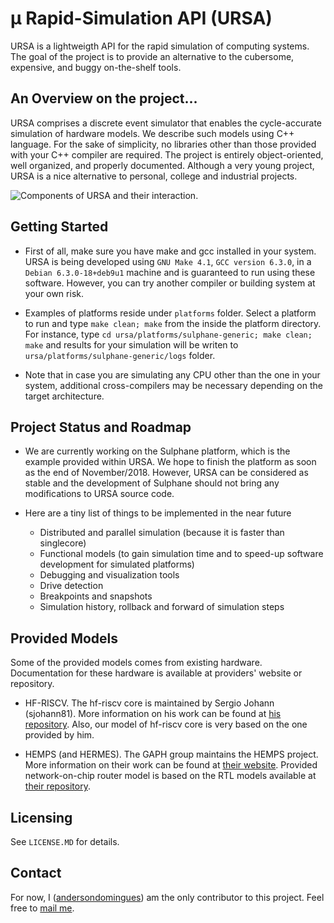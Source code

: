 # &#181; Rapid-Simulation API (URSA)

URSA is a lightweigth API for the rapid simulation of computing systems. The goal of the project is to provide an alternative to the cubersome, expensive, and buggy on-the-shelf tools. 

## An Overview on the project...

URSA comprises a discrete event simulator that enables the cycle-accurate simulation of hardware models. We describe such models using C++ language. For the sake of simplicity, no libraries other than those provided with your C++ compiler are required. The project is entirely object-oriented, well organized, and properly documented. Although a very young project, URSA is a nice alternative to personal, college and industrial projects.

![Components of URSA and their interaction.](https://raw.githubusercontent.com/andersondomingues/ursa/stable/docs/URSA.png?raw=true)

## Getting Started

- First of all, make sure you have make and gcc installed in your system. URSA is being developed using ``GNU Make 4.1``, ``GCC version 6.3.0``,  in a ``Debian 6.3.0-18+deb9u1`` machine and is guaranteed to run using these software. However, you can try another compiler or building system at your own risk. 

- Examples of platforms reside under ``platforms`` folder. Select a platform to run and type ``make clean; make`` from the inside the platform directory. For instance, type ``cd ursa/platforms/sulphane-generic; make clean; make`` and results for your simulation will be writen to ``ursa/platforms/sulphane-generic/logs`` folder.

- Note that in case you are simulating any CPU other than the one in your system, additional cross-compilers may be necessary depending on the target architecture.

## Project Status and Roadmap

- We are currently working on the Sulphane platform, which is the example provided within URSA. We hope to finish the platform as soon as the end of November/2018. However, URSA can be considered as stable and the development of Sulphane should not bring any modifications to URSA source code.

- Here are a tiny list of things to be implemented in the near future
    - Distributed and parallel simulation (because it is faster than singlecore)
    - Functional models (to gain simulation time and to speed-up software development for simulated platforms)
    - Debugging and visualization tools 
    - Drive detection
    - Breakpoints and snapshots
    - Simulation history, rollback and forward of simulation steps

## Provided Models

Some of the provided models comes from existing hardware. Documentation for these hardware is available at providers' website or repository. 

- HF-RISCV. The hf-riscv core is maintained by Sergio Johann (sjohann81). More information on his work can be found at [his repository](https://github.com/sjohann81). Also, our model of hf-riscv core is very based on the one provided by him. 

- HEMPS (and HERMES). The GAPH group maintains the HEMPS project. More information on their work can be found at [their website](http://www.inf.pucrs.br/hemps/getting_started.html). Provided network-on-chip router model is based on the RTL models available at [their repository](https://github.com/GaphGroup/hemps). 

## Licensing

See ``LICENSE.MD`` for details. 

## Contact

For now, I ([andersondomingues](https://github.com/andersondomingues)) am the only contributor to this project. Feel free to [mail me](mailto:ti.andersondomingues@gmail.com).
